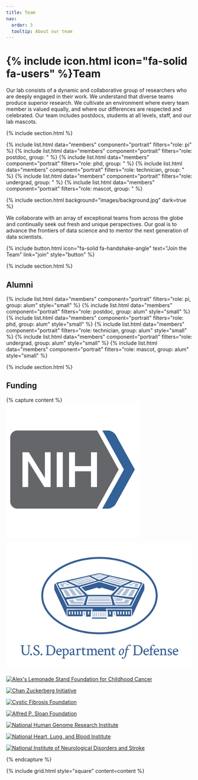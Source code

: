 ```yaml
---
title: Team
nav:
  order: 3
  tooltip: About our team
---
```


# {% include icon.html icon="fa-solid fa-users" %}Team

Our lab consists of a dynamic and collaborative group of researchers who are deeply engaged in their work. We understand that diverse teams produce superior research. We cultivate an environment where every team member is valued equally, and where our differences are respected and celebrated. Our team includes postdocs, students at all levels, staff, and our lab mascots.

{% include section.html %}

{% include list.html data="members" component="portrait" filters="role: pi" %}
{% include list.html data="members" component="portrait" filters="role: postdoc, group: " %}
{% include list.html data="members" component="portrait" filters="role: phd, group: " %}
{% include list.html data="members" component="portrait" filters="role: technician, group: " %}
{% include list.html data="members" component="portrait" filters="role: undergrad, group: " %}
{% include list.html data="members" component="portrait" filters="role: mascot, group: " %}

{% include section.html background="images/background.jpg" dark=true %}

We collaborate with an array of exceptional teams from across the globe and continually seek out fresh and unique perspectives. Our goal is to advance the frontiers of data science and to mentor the next generation of data scientists.

{%
  include button.html
  icon="fa-solid fa-handshake-angle"
  text="Join the Team"
  link="join"
  style="button"
%}

{% include section.html %}

## Alumni

{% include list.html data="members" component="portrait" filters="role: pi, group: alum" style="small" %}
{% include list.html data="members" component="portrait" filters="role: postdoc, group: alum" style="small" %}
{% include list.html data="members" component="portrait" filters="role: phd, group: alum" style="small" %}
{% include list.html data="members" component="portrait" filters="role: technician, group: alum" style="small" %}
{% include list.html data="members" component="portrait" filters="role: undergrad, group: alum" style="small" %}
{% include list.html data="members" component="portrait" filters="role: mascot, group: alum" style="small" %}

{% include section.html %}

## Funding

{% capture content %}
[![Gordon and Betty Moore Foundation](/images/Funding/2012-logo.png)](https://www.moore.org/)

[![National Cancer Institute](/images/Funding/DoD-Logo-Stacked.png)](https://www.cancer.gov/)

[![Alex's Lemonade Stand Foundation for Childhood Cancer](/images/team/alex's-lemonade-stand-foundation-for-childhood-cancer.png)](https://www.alexslemonade.org/)

[![Chan Zuckerberg Initiative](/images/team/chan-zuckerberg-initiative.png)](https://chanzuckerberg.com/)

[![Cystic Fibrosis Foundation](/images/team/cystic-fibrosis-foundation.png)](https://www.cff.org/)

[![Alfred P. Sloan Foundation](/images/team/alfred-p-sloan-foundation.png)](https://sloan.org/)

[![National Human Genome Research Institute](/images/team/national-human-genome-research-institute.png)](https://www.genome.gov/)

[![National Heart, Lung, and Blood Institute](/images/team/national-heart-lung-and-blood-institute.png)](https://www.nhlbi.nih.gov/)

[![National Institute of Neurological Disorders and Stroke](/images/team/national-institute-of-neurological-disorders-and-stroke.png)](https://www.ninds.nih.gov/)

{% endcapture %}

{% include grid.html style="square" content=content %}
